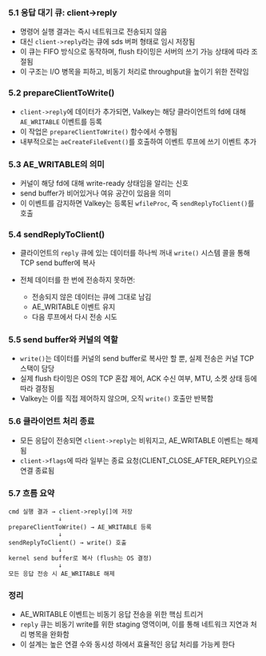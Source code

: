 <h3 id="51-응답-대기-큐-client-reply">5.1 응답 대기 큐: client-&gt;reply</h3>
<ul>
<li>명령어 실행 결과는 즉시 네트워크로 전송되지 않음</li>
<li>대신 <code>client-&gt;reply</code>라는 큐에 sds 버퍼 형태로 임시 저장됨</li>
<li>이 큐는 FIFO 방식으로 동작하며, flush 타이밍은 서버의 쓰기 가능 상태에 따라 조절됨</li>
<li>이 구조는 I/O 병목을 피하고, 비동기 처리로 throughput을 높이기 위한 전략임</li>
</ul>
<h3 id="52-prepareclienttowrite">5.2 prepareClientToWrite()</h3>
<ul>
<li><code>client-&gt;reply</code>에 데이터가 추가되면, Valkey는 해당 클라이언트의 fd에 대해 <code>AE_WRITABLE</code> 이벤트를 등록</li>
<li>이 작업은 <code>prepareClientToWrite()</code> 함수에서 수행됨</li>
<li>내부적으로는 <code>aeCreateFileEvent()</code>를 호출하여 이벤트 루프에 쓰기 이벤트 추가</li>
</ul>
<h3 id="53-ae_writable의-의미">5.3 AE_WRITABLE의 의미</h3>
<ul>
<li>커널이 해당 fd에 대해 write-ready 상태임을 알리는 신호</li>
<li>send buffer가 비어있거나 여유 공간이 있음을 의미</li>
<li>이 이벤트를 감지하면 Valkey는 등록된 <code>wfileProc</code>, 즉 <code>sendReplyToClient()</code>를 호출</li>
</ul>
<h3 id="54-sendreplytoclient">5.4 sendReplyToClient()</h3>
<ul>
<li><p>클라이언트의 <code>reply</code> 큐에 있는 데이터를 하나씩 꺼내 <code>write()</code> 시스템 콜을 통해 TCP send buffer에 복사</p>
</li>
<li><p>전체 데이터를 한 번에 전송하지 못하면:</p>
<ul>
<li>전송되지 않은 데이터는 큐에 그대로 남김</li>
<li>AE_WRITABLE 이벤트 유지</li>
<li>다음 루프에서 다시 전송 시도</li>
</ul>
</li>
</ul>
<h3 id="55-send-buffer와-커널의-역할">5.5 send buffer와 커널의 역할</h3>
<ul>
<li><code>write()</code>는 데이터를 커널의 send buffer로 복사만 할 뿐, 실제 전송은 커널 TCP 스택이 담당</li>
<li>실제 flush 타이밍은 OS의 TCP 혼잡 제어, ACK 수신 여부, MTU, 소켓 상태 등에 따라 결정됨</li>
<li>Valkey는 이를 직접 제어하지 않으며, 오직 <code>write()</code> 호출만 반복함</li>
</ul>
<h3 id="56-클라이언트-처리-종료">5.6 클라이언트 처리 종료</h3>
<ul>
<li>모든 응답이 전송되면 <code>client-&gt;reply</code>는 비워지고, AE_WRITABLE 이벤트는 해제됨</li>
<li><code>client-&gt;flags</code>에 따라 일부는 종료 요청(CLIENT_CLOSE_AFTER_REPLY)으로 연결 종료됨</li>
</ul>
<h3 id="57-흐름-요약">5.7 흐름 요약</h3>
<pre><code class="language-text">cmd 실행 결과 → client-&gt;reply[]에 저장
              ↓
prepareClientToWrite() → AE_WRITABLE 등록
              ↓
sendReplyToClient() → write() 호출
              ↓
kernel send buffer로 복사 (flush는 OS 결정)
              ↓
모든 응답 전송 시 AE_WRITABLE 해제</code></pre>
<h3 id="정리">정리</h3>
<ul>
<li>AE_WRITABLE 이벤트는 비동기 응답 전송을 위한 핵심 트리거</li>
<li><code>reply</code> 큐는 비동기 write를 위한 staging 영역이며, 이를 통해 네트워크 지연과 처리 병목을 완화함</li>
<li>이 설계는 높은 연결 수와 동시성 하에서 효율적인 응답 처리를 가능케 한다</li>
</ul>